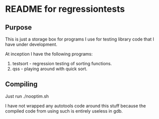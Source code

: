 # README for regressiontests

## Purpose

This is just a storage box for programs I use for testing library code
that I have under development.

At inception I have the following programs:

1. testsort - regression testing of sorting functions.
2. qss - playing around with quick sort.

## Compiling

Just run ./nooptim.sh

I have not wrapped any autotools code around this stuff because the
compiled code from using such is entirely useless in gdb.
